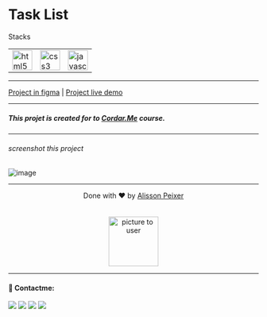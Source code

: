# Task List


<table>
    Stacks 
   <tr>
    <td>
      <a href="https://www.w3schools.com/html/" target="_blank" rel="noreferrer"> 
        <img src="https://alissonpeixer.github.io/iconStacks/assents/html-5-480px.svg" alt="html5" width="40" height="40"/> 
      </a> 
     </td>
      <td>
        <a href="https://www.w3schools.com/css/" target="_blank" rel="noreferrer"> 
          <img src="https://alissonpeixer.github.io/iconStacks/assents/css-3-480px.svg" alt="css3" width="40" height="40"/> 
        </a> 
      </td>
      <td>
        <a href="https://developer.mozilla.org/en-US/docs/Web/JavaScript" target="_blank" rel="noreferrer"> 
          <img src="https://alissonpeixer.github.io/iconStacks/assents/javascript-480px.svg" alt="javascript" width="40" height="40"/>   
        </a> 
      </td>
      </tr>
</table>

---

[Project in figma](https://www.figma.com/file/wauNqFLNyPlyMei9q548Oj/N%C3%ADvel-3-%E2%80%A2-Desafio-3-%E2%80%A2-Lista-de-tarefas?node-id=1%3A1308) | 
[Project live demo](https://alissonpeixer.github.io/task-list)

---


##### This projet is created for to [Cordar.Me](https://codar.me/) course. 
---
###### screenshot this project
![image](https://user-images.githubusercontent.com/48291580/188503353-2bf78098-b283-4595-805d-4ef35a15ae43.png)

---

<p align="center">
    <span class="copyright">Done with ❤️ by <a href="https://github.com/alissonpeixer">Alisson Peixer</a></span>
    <br><br><br>
   <img src="https://avatars.githubusercontent.com/u/48291580" width="100px" alt="picture to user">
</p>

---

#### 📨 Contactme:
[<img src="https://img.shields.io/badge/website-%234285F4.svg?&style=for-the-badge&logo=safari&logoColor=white" />](https://alissonpeixer.github.io)
[<img src="https://img.shields.io/badge/alizof%236011-%237289DA.svg?&style=for-the-badge&logo=discord&logoColor=white" />](https://discord.com/)
[<img src="https://img.shields.io/badge/telegram-%232CA5E0.svg?&style=for-the-badge&logo=telegram&logoColor=white" />](https://t.me/alissonpeixer)
[<img src="https://img.shields.io/badge/mail-%23D14836.svg?&style=for-the-badge&logo=gmail&logoColor=white" />](mailto:alissonpeixer4@gmail.com)



